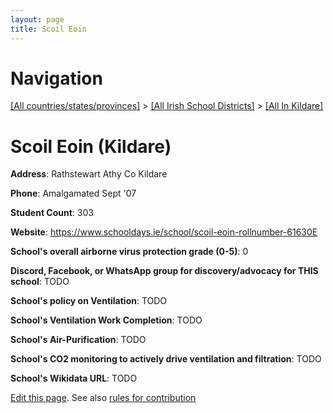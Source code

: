 ```yaml
---
layout: page
title: Scoil Eoin
---
```

# Navigation

[[All countries/states/provinces]](../../..) > [[All Irish School Districts]](../..) > [[All In Kildare]](..)

# Scoil Eoin (Kildare)

**Address**: Rathstewart Athy Co Kildare

**Phone**: Amalgamated Sept '07

**Student Count**: 303

**Website**: <https://www.schooldays.ie/school/scoil-eoin-rollnumber-61630E>

**School's overall airborne virus protection grade (0-5)**: 0

**Discord, Facebook, or WhatsApp group for discovery/advocacy for THIS school**: TODO

**School's policy on Ventilation**: TODO

**School's Ventilation Work Completion**: TODO

**School's Air-Purification**: TODO

**School's CO2 monitoring to actively drive ventilation and filtration**: TODO

**School's Wikidata URL**: TODO


[Edit this page](https://github.com/ventilate-schools/Ireland/edit/main/./Kildare/Scoil_Eoin.md). See also [rules for contribution](../../../contribution-rules/)